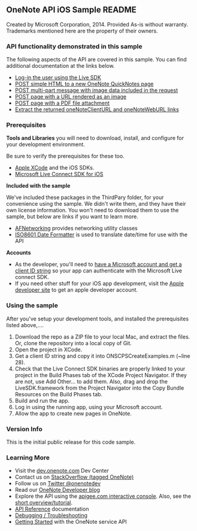 
## OneNote API iOS Sample README

Created by Microsoft Corporation, 2014. Provided As-is without warranty. Trademarks mentioned here are the property of their owners.

### API functionality demonstrated in this sample

The following aspects of the API are covered in this sample. You can 
find additional documentation at the links below.

* [Log-in the user using the Live SDK](http://msdn.microsoft.com/EN-US/library/office/dn575435.aspx)
* [POST simple HTML to a new OneNote QuickNotes page](http://msdn.microsoft.com/EN-US/library/office/dn575428.aspx)
* [POST multi-part message with image data included in the request](http://msdn.microsoft.com/EN-US/library/office/dn575432.aspx)
* [POST page with a URL rendered as an image](http://msdn.microsoft.com/EN-US/library/office/dn575431.aspx)
* [POST page with a PDF file attachment](http://msdn.microsoft.com/en-us/library/office/dn575436.aspx)
* [Extract the returned oneNoteClientURL and oneNoteWebURL links](http://msdn.microsoft.com/EN-US/library/office/dn575433.aspx)

### Prerequisites

**Tools and Libraries** you will need to download, install, and configure for your development environment. 

Be sure to verify the prerequisites for these too.

* [Apple XCode](https://developer.apple.com/xcode/) and the iOS SDKs.
* [Microsoft Live Connect SDK for iOS](https://github.com/liveservices/LiveSDK-for-iOS)

**Included with the sample**

We've included these packages in the ThirdPary folder, for your convenience 
using the sample. We didn't write them, and they have their own license information. 
You won't need to download them to use the sample, but below are links if you want 
to learn more.

* [AFNetworking](http://afnetworking.com/) provides networking utility classes
* [ISO8601 Date Formatter](http://boredzo.org/iso8601dateformatter/) is used to translate date/time for use with the API
  
**Accounts**

* As the developer, you'll need to [have a Microsoft account and get a client ID string](http://msdn.microsoft.com/EN-US/library/office/dn575426.aspx) 
so your app can authenticate with the Microsoft Live connect SDK.
* If you need other stuff for your iOS app development, visit the [Apple developer site](http://developer.apple.com/) to get an apple developer account. 

### Using the sample

After you've setup your development tools, and installed the prerequisites listed above,....

1. Download the repo as a ZIP file to your local Mac, and extract the files. Or, clone the repository into a local copy of Git.
2. Open the project in XCode.
3. Get a client ID string and copy it into ONSCPSCreateExamples.m (~line 28).
4. Check that the Live Connect SDK binaries are properly linked to your project 
in the Build Phases tab of the XCode Project Navigator. If they are not, use Add Other...
to add them. Also, drag and drop the LiveSDK.framework from the Project Navigator into
the Copy Bundle Resources on the Build Phases tab.
5. Build and run the app.
6. Log in using the running app, using your Microsoft account.
7. Allow the app to create new pages in OneNote.

### Version Info

This is the initial public release for this code sample.
  
### Learning More

* Visit the [dev.onenote.com](http://dev.onenote.com) Dev Center
* Contact us on [StackOverflow (tagged OneNote)](http://go.microsoft.com/fwlink/?LinkID=390182)
* Follow us on [Twitter @onenotedev](http://www.twitter.com/onenotedev)
* Read our [OneNote Developer blog](http://go.microsoft.com/fwlink/?LinkID=390183)
* Explore the API using the [apigee.com interactive console](http://go.microsoft.com/fwlink/?LinkID=392871).
Also, see the [short overview/tutorial](http://go.microsoft.com/fwlink/?LinkID=390179). 
* [API Reference](http://msdn.microsoft.com/en-us/library/office/dn575437.aspx) documentation
* [Debugging / Troubleshooting](http://msdn.microsoft.com/EN-US/library/office/dn575430.aspx)
* [Getting Started](http://go.microsoft.com/fwlink/?LinkID=331026) with the OneNote service API

  
